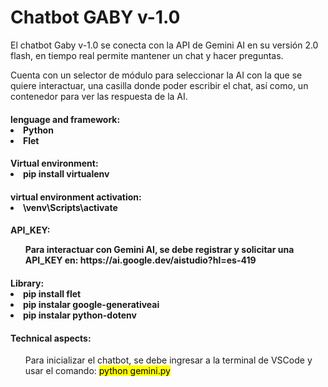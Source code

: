 <caption>
    <div class="container" style="text-aling:center";>
        <h1>Chatbot GABY v-1.0</h1>
    </div>
</caption>

<section>
<div class="container">
    <p>El chatbot Gaby v-1.0 se conecta con la API de Gemini AI en su versión 2.0 flash, en tiempo real permite mantener un chat y hacer preguntas.</p>
    <p>Cuenta con un selector de módulo para seleccionar la AI con la que se quiere interactuar, una casilla donde poder escribir el chat, así como, un contenedor para ver las 
        respuesta de la AI. </p>
</div>

<div class="container">
    <h4>lenguage and framework:</4>
    <li>Python</li>
    <li>Flet</li>
</div>
    
<div class="container">
    <h4>Virtual environment:</4>
        <li>pip install virtualenv</li>
</div>

<div class="container">
    <h4>virtual environment activation:</4>
        <li>\venv\Scripts\activate</li>
</div>

<div class="container">
    <h4>API_KEY:</4>
    <ol>Para interactuar con Gemini AI, se debe registrar y solicitar una API_KEY en: https://ai.google.dev/aistudio?hl=es-419</ol>
</div>

<div class="container">
    <h4>Library:</4>
        <li>pip install flet</li>
        <li>pip instalar google-generativeai</li>
        <li>pip instalar python-dotenv</li>
</div>
</section>
        
<footer>
<div class="container my-2">
    <h4>Technical aspects:</h4>
</div>

<div class="container my-2">
    <ol>Para inicializar el chatbot, se debe ingresar a la terminal de VSCode y usar el comando: <mark>python gemini.py</mark></ol> 
</div>
</footer>
